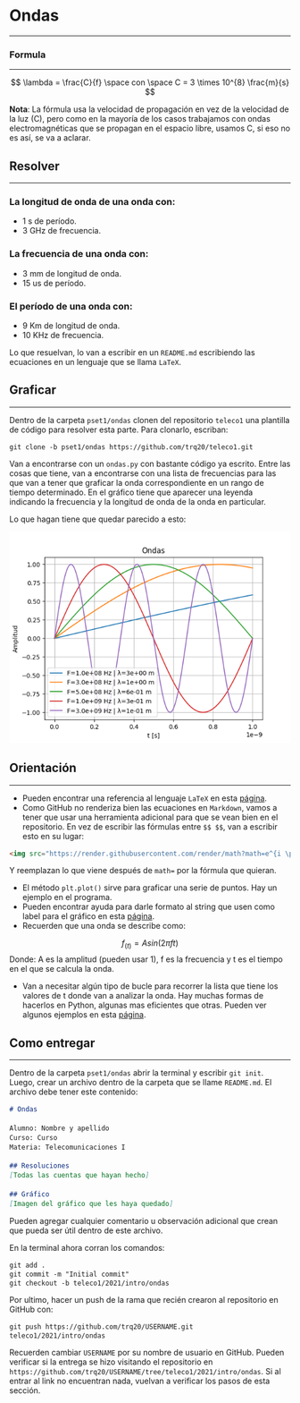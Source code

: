 # Ondas
---

### Formula
---
$$
\lambda = \frac{C}{f} \space con \space C = 3 \times 10^{8} \frac{m}{s}
$$

**Nota**: La fórmula usa la velocidad de propagación en vez de la velocidad de la luz (C), pero como en la mayoría de los casos trabajamos con ondas electromagnéticas que se propagan en el espacio libre, usamos C, si eso no es así, se va a aclarar. 

## Resolver
---
### La longitud de onda de una onda con:

- 1 s de período.
- 3 GHz de frecuencia.

### La frecuencia de una onda con:
- 3 mm de longitud de onda.
- 15 us de período.

### El período de una onda con:
- 9 Km de longitud de onda.
- 10 KHz de frecuencia.

Lo que resuelvan, lo van a escribir en un `README.md` escribiendo las ecuaciones en un lenguaje que se llama `LaTeX`. 

## Graficar
---
Dentro de la carpeta `pset1/ondas` clonen del repositorio `teleco1` una plantilla de código para resolver esta parte. Para clonarlo, escriban:

```
git clone -b pset1/ondas https://github.com/trq20/teleco1.git
```

Van a encontrarse con un `ondas.py` con bastante código ya escrito. Entre las cosas que tiene, van a encontrarse con una lista de frecuencias para las que van a tener que graficar la onda correspondiente en un rango de tiempo determinado. En el gráfico tiene que aparecer una leyenda indicando la frecuencia y la longitud de onda de la onda en particular. 

Lo que hagan tiene que quedar parecido a esto:

![](./graph.png)

## Orientación
---
- Pueden encontrar una referencia al lenguaje `LaTeX` en esta [página](https://en.wikibooks.org/wiki/LaTeX/Mathematics).
- Como GitHub no renderiza bien las ecuaciones en `Markdown`, vamos a tener que usar una herramienta adicional para que se vean bien en el repositorio. En vez de escribir las fórmulas entre `$$ $$`, van a escribir esto en su lugar:

```html
<img src="https://render.githubusercontent.com/render/math?math=e^{i \pi} = -1">
```

Y reemplazan lo que viene después de `math=` por la fórmula que quieran.

- El método `plt.plot()` sirve para graficar una serie de puntos. Hay un ejemplo en el programa.
- Pueden encontrar ayuda para darle formato al string que usen como label para el gráfico en esta [página](https://www.w3schools.com/python/ref_string_format.asp).
- Recuerden que una onda se describe como:

$$
f_{(t)}=A sin(2\pi f t)
$$
Donde: A es la amplitud (pueden usar 1), f es la frecuencia y t es el tiempo en el que se calcula la onda.

- Van a necesitar algún tipo de bucle para recorrer la lista que tiene los valores de t donde van a analizar la onda. Hay muchas formas de hacerlos en Python, algunas mas eficientes que otras. Pueden ver algunos ejemplos en esta [página](https://www.w3schools.com/python/python_for_loops.asp).

## Como entregar
---
Dentro de la carpeta `pset1/ondas` abrir la terminal y escribir `git init`. Luego, crear un archivo dentro de la carpeta que se llame `README.md`. El archivo debe tener este contenido:

```markdown
# Ondas

Alumno: Nombre y apellido
Curso: Curso
Materia: Telecomunicaciones I

## Resoluciones
[Todas las cuentas que hayan hecho]

## Gráfico
[Imagen del gráfico que les haya quedado]
```

Pueden agregar cualquier comentario u observación adicional que crean que pueda ser útil dentro de este archivo.

En la terminal ahora corran los comandos:

```
git add .
git commit -m "Initial commit"
git checkout -b teleco1/2021/intro/ondas
```

Por ultimo, hacer un push de la rama que recién crearon al repositorio en GitHub con:

```
git push https://github.com/trq20/USERNAME.git teleco1/2021/intro/ondas
```

Recuerden cambiar `USERNAME` por su nombre de usuario en GitHub. Pueden verificar si la entrega se hizo visitando el repositorio en `https://github.com/trq20/USERNAME/tree/teleco1/2021/intro/ondas`. Si al entrar al link no encuentran nada, vuelvan a verificar los pasos de esta sección.